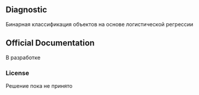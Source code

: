 ## Diagnostic

Бинарная классификация объектов на основе логистической регрессии

## Official Documentation

В разработке

### License

Решение пока не принято
